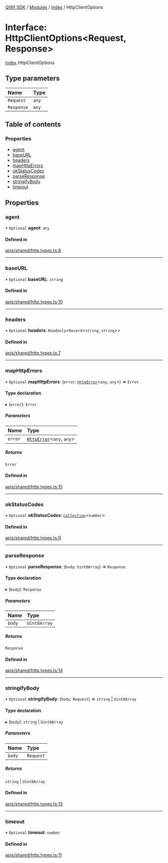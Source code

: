 [QIWI SDK](../README.md) / [Modules](../modules.md) / [index](../modules/index.md) / HttpClientOptions

# Interface: HttpClientOptions<Request, Response\>

[index](../modules/index.md).HttpClientOptions

## Type parameters

| Name | Type |
| :------ | :------ |
| `Request` | `any` |
| `Response` | `any` |

## Table of contents

### Properties

- [agent](index.HttpClientOptions.md#agent)
- [baseURL](index.HttpClientOptions.md#baseurl)
- [headers](index.HttpClientOptions.md#headers)
- [mapHttpErrors](index.HttpClientOptions.md#maphttperrors)
- [okStatusCodes](index.HttpClientOptions.md#okstatuscodes)
- [parseResponse](index.HttpClientOptions.md#parseresponse)
- [stringifyBody](index.HttpClientOptions.md#stringifybody)
- [timeout](index.HttpClientOptions.md#timeout)

## Properties

### agent

• `Optional` **agent**: `any`

#### Defined in

[apis/shared/http.types.ts:8](https://github.com/AlexXanderGrib/node-qiwi-sdk/blob/8cf62fb/src/apis/shared/http.types.ts#L8)

___

### baseURL

• `Optional` **baseURL**: `string`

#### Defined in

[apis/shared/http.types.ts:10](https://github.com/AlexXanderGrib/node-qiwi-sdk/blob/8cf62fb/src/apis/shared/http.types.ts#L10)

___

### headers

• `Optional` **headers**: `Readonly`<`Record`<`string`, `string`\>\>

#### Defined in

[apis/shared/http.types.ts:7](https://github.com/AlexXanderGrib/node-qiwi-sdk/blob/8cf62fb/src/apis/shared/http.types.ts#L7)

___

### mapHttpErrors

• `Optional` **mapHttpErrors**: (`error`: [`HttpError`](../classes/index.QIWI.HttpError.md)<`any`, `any`\>) => `Error`

#### Type declaration

▸ (`error`): `Error`

##### Parameters

| Name | Type |
| :------ | :------ |
| `error` | [`HttpError`](../classes/index.QIWI.HttpError.md)<`any`, `any`\> |

##### Returns

`Error`

#### Defined in

[apis/shared/http.types.ts:15](https://github.com/AlexXanderGrib/node-qiwi-sdk/blob/8cf62fb/src/apis/shared/http.types.ts#L15)

___

### okStatusCodes

• `Optional` **okStatusCodes**: [`Collection`](../modules/index.QIWI.md#collection)<`number`\>

#### Defined in

[apis/shared/http.types.ts:9](https://github.com/AlexXanderGrib/node-qiwi-sdk/blob/8cf62fb/src/apis/shared/http.types.ts#L9)

___

### parseResponse

• `Optional` **parseResponse**: (`body`: `Uint8Array`) => `Response`

#### Type declaration

▸ (`body`): `Response`

##### Parameters

| Name | Type |
| :------ | :------ |
| `body` | `Uint8Array` |

##### Returns

`Response`

#### Defined in

[apis/shared/http.types.ts:14](https://github.com/AlexXanderGrib/node-qiwi-sdk/blob/8cf62fb/src/apis/shared/http.types.ts#L14)

___

### stringifyBody

• `Optional` **stringifyBody**: (`body`: `Request`) => `string` \| `Uint8Array`

#### Type declaration

▸ (`body`): `string` \| `Uint8Array`

##### Parameters

| Name | Type |
| :------ | :------ |
| `body` | `Request` |

##### Returns

`string` \| `Uint8Array`

#### Defined in

[apis/shared/http.types.ts:13](https://github.com/AlexXanderGrib/node-qiwi-sdk/blob/8cf62fb/src/apis/shared/http.types.ts#L13)

___

### timeout

• `Optional` **timeout**: `number`

#### Defined in

[apis/shared/http.types.ts:11](https://github.com/AlexXanderGrib/node-qiwi-sdk/blob/8cf62fb/src/apis/shared/http.types.ts#L11)
